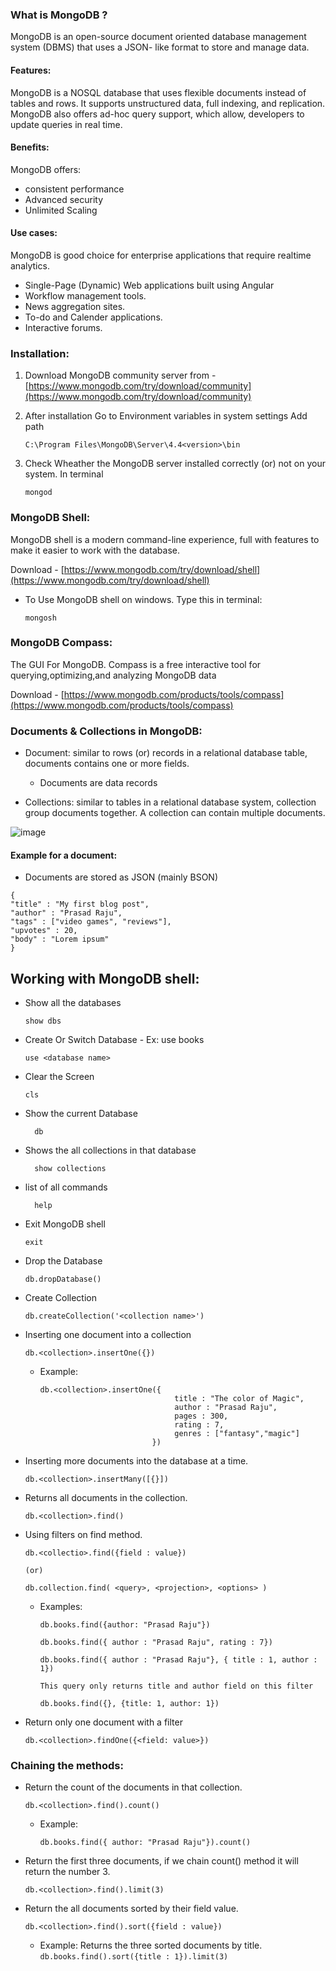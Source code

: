 ### What is MongoDB ?

MongoDB is an open-source document oriented database management system (DBMS) that uses a JSON- like format to store and manage data.

#### Features:

MongoDB is a NOSQL database that uses flexible documents instead of tables and rows. It supports unstructured data, full indexing, and replication. MongoDB also offers ad-hoc query support, which allow, developers to update queries in real time.

#### Benefits:

MongoDB offers:
 - consistent performance
 - Advanced security
 - Unlimited Scaling

#### Use cases:

MongoDB is good choice for enterprise applications that require realtime analytics.

- Single-Page (Dynamic) Web applications built using Angular
- Workflow management  tools.
- News aggregation sites.
- To-do and Calender applications.
- Interactive forums.




### Installation:

1. Download MongoDB community server from - [https://www.mongodb.com/try/download/community](https://www.mongodb.com/try/download/community)
2. After installation Go to Environment variables in system settings Add path
   
   ```
   C:\Program Files\MongoDB\Server\4.4<version>\bin
   ```
3. Check Wheather the MongoDB server installed correctly (or) not on your system. In terminal
   
   ```
   mongod
   ```
   
### MongoDB Shell:

MongoDB shell is a modern command-line experience, full with features to make it easier to work with the database.

Download - [https://www.mongodb.com/try/download/shell](https://www.mongodb.com/try/download/shell)

- To Use MongoDB shell on windows. Type this in terminal:

  ```
  mongosh
  ```

### MongoDB Compass:

The GUI For MongoDB. Compass is a free interactive tool for querying,optimizing,and analyzing MongoDB data

Download - [https://www.mongodb.com/products/tools/compass](https://www.mongodb.com/products/tools/compass)

### Documents & Collections in MongoDB:

- Document: similar to rows (or) records in a relational database table, documents contains one or more fields.
  - Documents are data records

- Collections: similar to tables in a relational database system, collection group documents together. A collection can contain multiple documents.

![image](https://github.com/user-attachments/assets/86a8de67-d20e-4fc0-b6a9-6ccb992aaad1)

#### Example for a document:
- Documents are stored as JSON (mainly BSON)

```
{
"title" : "My first blog post",
"author" : "Prasad Raju",
"tags" : ["video games", "reviews"],
"upvotes" : 20,
"body" : "Lorem ipsum"
}

```

## Working with MongoDB shell:

- Show all the databases
  
  ```
  show dbs
  ```
- Create Or Switch Database - Ex: use books

  ```
  use <database name>
  ```
- Clear the Screen

  ```
  cls
  ```

- Show the current Database

  ```
    db
  ```

- Shows the all collections in that database

  ```
    show collections
  ```

- list of all commands

  ```
    help
  ```
- Exit MongoDB shell

  ```
  exit
  ```

- Drop the Database

  ```
  db.dropDatabase()
  ```
- Create Collection

  ```
  db.createCollection('<collection name>')
  ```

- Inserting one document into a collection

   ```
   db.<collection>.insertOne({})
   ```
     - Example:
      
       ```
       db.<collection>.insertOne({
                                     title : "The color of Magic",
                                     author : "Prasad Raju",
                                     pages : 300,
                                     rating : 7,
                                     genres : ["fantasy","magic"]
                                })
       ```
- Inserting more documents into the database at a time.

  ```
  db.<collection>.insertMany([{}])
  ```

- Returns all documents in the collection.

  ```
  db.<collection>.find()
  ```

- Using filters on find method.

  ```
  db.<collectio>.find({field : value})
  
  (or)
  
  db.collection.find( <query>, <projection>, <options> )
  ```
   - Examples:
     
      ```
      db.books.find({author: "Prasad Raju"}) 
      ```

      ```
      db.books.find({ author : "Prasad Raju", rating : 7})
      ```

      ```
      db.books.find({ author : "Prasad Raju"}, { title : 1, author : 1})

      This query only returns title and author field on this filter
      ```

      ```
      db.books.find({}, {title: 1, author: 1})
      ```
 - Return only one document with a filter
      ```
      db.<collection>.findOne({<field: value>})
      ```
### Chaining the methods:

- Return the count of the documents in that collection.

  ```
  db.<collection>.find().count()
  ```

  - Example:

    ```
    db.books.find({ author: "Prasad Raju"}).count()
    ```

- Return the first three documents, if we chain count() method it will return the number 3.

  ```
  db.<collection>.find().limit(3)
  ```

- Return the all documents sorted by their field value.

  ```
  db.<collection>.find().sort({field : value})
  ```
   - Example: Returns the three sorted documents by title.
          ```
          db.books.find().sort({title : 1}).limit(3)
         ```
